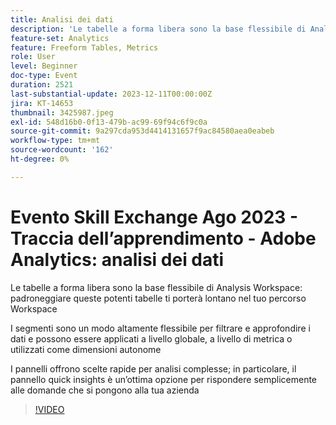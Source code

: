 ```yaml
---
title: Analisi dei dati
description: 'Le tabelle a forma libera sono la base flessibile di Analysis Workspace: padroneggiare queste potenti tabelle ti porterà lontano nel tuo percorso Workspace. I segmenti sono un modo altamente flessibile per filtrare e approfondire i dati e possono essere applicati a livello globale, a livello di metrica o utilizzati come dimensioni autonome. I pannelli offrono scelte rapide per analisi complesse; in particolare, il pannello quick insights è un’ottima opzione per rispondere semplicemente alle domande che si pongono alla tua azienda'
feature-set: Analytics
feature: Freeform Tables, Metrics
role: User
level: Beginner
doc-type: Event
duration: 2521
last-substantial-update: 2023-12-11T00:00:00Z
jira: KT-14653
thumbnail: 3425987.jpeg
exl-id: 548d16b0-0f13-479b-ac99-69f94c6f9c0a
source-git-commit: 9a297cda953d4414131657f9ac84580aea0eabeb
workflow-type: tm+mt
source-wordcount: '162'
ht-degree: 0%

---
```


# Evento Skill Exchange Ago 2023 - Traccia dell’apprendimento - Adobe Analytics: analisi dei dati

Le tabelle a forma libera sono la base flessibile di Analysis Workspace: padroneggiare queste potenti tabelle ti porterà lontano nel tuo percorso Workspace

I segmenti sono un modo altamente flessibile per filtrare e approfondire i dati e possono essere applicati a livello globale, a livello di metrica o utilizzati come dimensioni autonome

I pannelli offrono scelte rapide per analisi complesse; in particolare, il pannello quick insights è un’ottima opzione per rispondere semplicemente alle domande che si pongono alla tua azienda

>[!VIDEO](https://video.tv.adobe.com/v/3425987/?learn=on)
